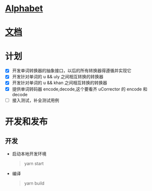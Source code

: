 # [Alphabet](./Alphabet.md)

# [文档](./docs/main.md)

# 计划

- [x] 开发单词转换器的抽象接口，以后的所有转换器得遵循并实现它
- [x] 开发针对单词的 u && uly 之间相互转换的转换器
- [x] 开发针对单词的 u && khan 之间相互转换的转换器
- [x] 提供单词转码器 encode,decode,这个要看齐 uCorrector 的 encode 和 decode
- [ ] 接入测试，补全测试用例

# 开发和发布

## 开发

- 启动本地开发环境

  > yarn start

- 编译

  > yarn build
